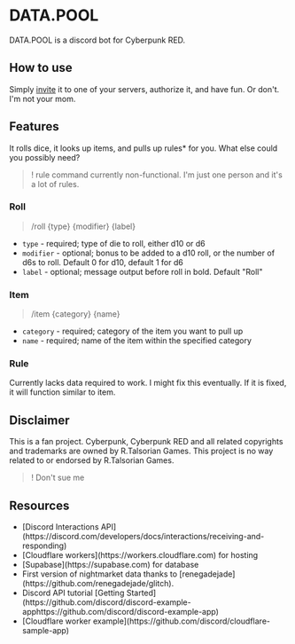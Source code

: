 # DATA.POOL

DATA.POOL is a discord bot for Cyberpunk RED. 

## How to use

Simply [invite](https://discord.com/api/oauth2/authorize?client_id=1179341761991159908&permissions=2147485696&scope=bot)
it to one of your servers, authorize it, and have fun. Or don't. I'm not your mom.

## Features

It rolls dice, it looks up items, and pulls up rules* for you.
What else could you possibly need?
> ! rule command currently non-functional. I'm just one person and it's a lot of rules.

### Roll

> /roll {type} {modifier} {label}
- `type` - required; type of die to roll, either d10 or d6
- `modifier` - optional; bonus to be added to a d10 roll, or the number of d6s to roll. Default 0 for d10, default 1 for d6
- `label` - optional; message output before roll in bold. Default "Roll"

### Item

> /item {category} {name}
- `category` - required; category of the item you want to pull up
- `name` - required; name of the item within the specified category

### Rule

Currently lacks data required to work. I might fix this eventually. If it is fixed, it will function similar to item.

## Disclaimer

This is a fan project. Cyberpunk, Cyberpunk RED and all related copyrights and trademarks are owned by R.Talsorian Games. This project is no way related to or endorsed by R.Talsorian Games. 
>! Don't sue me

## Resources
<ul>
	<li>[Discord Interactions API](https://discord.com/developers/docs/interactions/receiving-and-responding)</li>
	<li>[Cloudflare workers](https://workers.cloudflare.com) for hosting</li>
	<li>[Supabase](https://supabase.com) for database</li>
	<li>First version of nightmarket data thanks to [renegadejade](https://github.com/renegadejade/glitch).</li>
	<li>Discord API tutorial [Getting Started](https://github.com/discord/discord-example-apphttps://github.com/discord/discord-example-app)</li>
	<li>[Cloudflare worker example](https://github.com/discord/cloudflare-sample-app)</li>
</ul>
